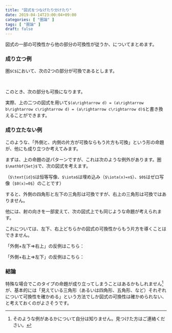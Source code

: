 ```yaml
---
title: "図式をつなげたり分けたり"
date: 2019-04-14T23:00:04+09:00
categories: [ "圏論" ]
tags: [ "圏論" ]
draft: false
---
```


図式の一部の可換性から他の部分の可換性が従うか、についてまとめます。

<!--more-->

### 成り立つ例

圏`$C$`において、次の2つの部分が可換であるとします。

<div style="text-align: center;">
<script type="text/tikz">
  \begin{tikzpicture}
    \draw[->] (0.5,0) -- (2.5,0);
    \draw[->] (3,-0.5) -- (3,-2.5);
    \draw[->] (0.3,-0.3) -- (2.7,-2.7);
    \draw[<-] (0.5,-3) -- (2.5,-3);
    \draw[->] (0,-0.5) -- (0,-2.5);
    \node at (0,0) {$a$};
    \node at (3,0) {$b$};
    \node at (3,-3) {$c$};
    \node at (0,-3) {$d$};
    //circlerightarrowの代替
    \draw[-] (2.1,-1) arc [start angle = 0, end angle = 330, radius = 0.15];
    \draw[->] (2.1,-1) -- (2.102,-1.005);
  \end{tikzpicture}
</script>&nbsp;&nbsp;&nbsp;&nbsp;&nbsp;&nbsp;&nbsp;&nbsp;
<script type="text/tikz">
  \begin{tikzpicture}
    \draw[->] (0.5,0) -- (2.5,0);
    \draw[->] (3,-0.5) -- (3,-2.5);
    \draw[<-] (0.5,-3) -- (2.5,-3);
    \draw[->] (0,-0.5) -- (0,-2.5);
    \node at (0,0) {$a$};
    \node at (3,0) {$b$};
    \node at (3,-3) {$c$};
    \node at (0,-3) {$d$};
    //circlerightarrowの代替
    \draw[-] (1.65,-1.5) arc [start angle = 0, end angle = 330, radius = 0.15];
    \draw[->] (1.65,-1.5) -- (1.652,-1.505);
  \end{tikzpicture}
</script>
</div>

このとき、次の部分も可換になります。

<div style="text-align: center;">
<script type="text/tikz">
  \begin{tikzpicture}
    \draw[->] (0.5,0) -- (2.5,0);
    \draw[->] (3,-0.5) -- (3,-2.5);
    \draw[->] (0.3,-0.3) -- (2.7,-2.7);
    \draw[<-] (0.5,-3) -- (2.5,-3);
    \draw[->] (0,-0.5) -- (0,-2.5);
    \node at (0,0) {$a$};
    \node at (3,0) {$b$};
    \node at (3,-3) {$c$};
    \node at (0,-3) {$d$};
    //circlerightarrowの代替
    \draw[-] (1.1,-2) arc [start angle = 0, end angle = 330, radius = 0.15];
    \draw[->] (1.1,-2) -- (1.102,-2.005);
  \end{tikzpicture}
</script>
</div>

実際、上の二つの図式を用いて`$(a\rightarrow d) = (a\rightarrow b\rightarrow c\rightarrow d) = (a\rightarrow c\rightarrow d)$`と書き換えることができます。

### 成り立たない例

このような、「外側と、内側の片方が可換ならもう片方も可換」という形の命題が、他にも成り立つか考えてみます。

まずは、上の命題の逆パターンですが、これは次のような例外があります。圏`$\mathbf{Set}$`で、次の図式を考えます。

<div style="text-align: center;">
<script type="text/tikz">
  \begin{tikzpicture}
    \draw[->] (0.5,0) -- (2.5,0);
    \draw[->] (3,-0.5) -- (3,-2.5);
    \draw[->] (0.4,-0.4) -- (2.6,-2.6);
    \draw[<-] (0.5,-3) -- (2.5,-3);
    \draw[->] (0,-0.5) -- (0,-2.5);
    \node at (0,0) {$\{0,1\}$};
    \node at (3,0) {$\{0\}$};
    \node at (3,-3) {$\{0,1\}$};
    \node at (0,-3) {$\{0\}$};
    \node at (1.5,0.3) {$0$};
    \node at (1.75,-1.25) {id};
    \node at (3.2,-1.5) {$\iota$};
    \node at (1.5,-3.3) {$0$};
    \node at (-0.3,-1.5) {$0$};
    //circlerightarrowの代替
    \draw[-] (1.1,-2) arc [start angle = 0, end angle = 330, radius = 0.15];
    \draw[->] (1.1,-2) -- (1.102,-2.005);
  \end{tikzpicture}
</script>
</div>

（`$\text{id}$`は恒等写像、`$\iota$`は埋め込み（`$\iota(x)=x$`）、`$0$`はゼロ写像（`$0(x)=0$`）のことです）

すると、外側の四角形と左下の三角形は可換ですが、右上の三角形は可換ではありません。

他には、射の向きを一部変えて、次の図式上でも同じような命題が考えられます。

<div style="text-align: center;">
<script type="text/tikz">
  \begin{tikzpicture}
    \draw[<-] (0.5,0) -- (2.5,0);
    \draw[->] (3,-0.5) -- (3,-2.5);
    \draw[->] (0.3,-0.3) -- (2.7,-2.7);
    \draw[<-] (0.5,-3) -- (2.5,-3);
    \draw[->] (0,-0.5) -- (0,-2.5);
    \node at (0,0) {$a$};
    \node at (3,0) {$b$};
    \node at (3,-3) {$c$};
    \node at (0,-3) {$d$};
    //circlerightarrowの代替
    \draw[-] (2.1,-1) arc [start angle = 0, end angle = 330, radius = 0.15];
    \draw[->] (2.1,-1) -- (2.102,-1.005);
    \draw[-] (1.1,-2) arc [start angle = 0, end angle = 330, radius = 0.15];
    \draw[->] (1.1,-2) -- (1.102,-2.005);
  \end{tikzpicture}
</script>
</div>

これについては、左下、右上どちらかの図式の可換性からもう片方を導くことはできません。

「外側+左下⇒右上」の反例はこちら：

<div style="text-align: center;">
<script type="text/tikz">
  \begin{tikzpicture}
    \draw[<-] (0.5,0) -- (2.5,0);
    \draw[->] (3,-0.5) -- (3,-2.5);
    \draw[->] (0.4,-0.4) -- (2.6,-2.6);
    \draw[<-] (0.5,-3) -- (2.5,-3);
    \draw[->] (0,-0.5) -- (0,-2.5);
    \node at (0,0) {$\{0,1\}$};
    \node at (3,0) {$\{0,1\}$};
    \node at (3,-3) {$\{0,1\}$};
    \node at (0,-3) {$\{0\}$};
    \node at (1.5,0.3) {id};
    \node at (1.75,-1.25) {id};
    \node at (3.2,-1.5) {$0$};
    \node at (1.5,-3.3) {$0$};
    \node at (-0.3,-1.5) {$0$};
    //circlerightarrowの代替
    \draw[-] (1.1,-2) arc [start angle = 0, end angle = 330, radius = 0.15];
    \draw[->] (1.1,-2) -- (1.102,-2.005);
  \end{tikzpicture}
</script>
</div>

「外側+右上⇒左下」の反例はこちら：

<div style="text-align: center;">
<script type="text/tikz">
  \begin{tikzpicture}
    \draw[<-] (0.5,0) -- (2.5,0);
    \draw[->] (3,-0.5) -- (3,-2.5);
    \draw[->] (0.4,-0.4) -- (2.6,-2.6);
    \draw[<-] (0.5,-3) -- (2.5,-3);
    \draw[->] (0,-0.5) -- (0,-2.5);
    \node at (0,0) {$\{0,1\}$};
    \node at (3,0) {$\{0\}$};
    \node at (3,-3) {$\{0,1\}$};
    \node at (0,-3) {$\{0,1\}$};
    \node at (1.5,0.3) {$\iota$};
    \node at (1.25,-1.75) {id};
    \node at (3.2,-1.5) {$\iota$};
    \node at (1.5,-3.3) {$0$};
    \node at (-0.3,-1.5) {id};
    //circlerightarrowの代替
    \draw[-] (2.1,-1) arc [start angle = 0, end angle = 330, radius = 0.15];
    \draw[->] (2.1,-1) -- (2.102,-1.005);
  \end{tikzpicture}
</script>
</div>

### 結論

特殊な場合でこのタイプの命題が成り立ってしまうことはあるかもしれません[^1]が、基本的には「見えている三角形（あるいは四角形、五角形、など）それぞれについて可換性を確かめる」という方法でしか図式の可換性は確かめられない、と考えておくのがよさそうです。

[^1]:そのような例があるかについて自分は知りません。見つけた方はご連絡ください。
